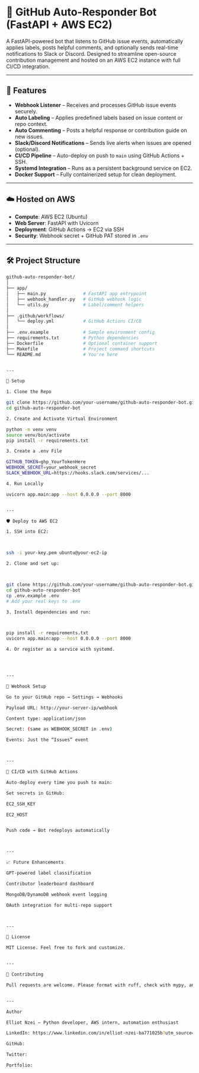 # 🤖 GitHub Auto-Responder Bot (FastAPI + AWS EC2)

A FastAPI-powered bot that listens to GitHub issue events, automatically applies labels, posts helpful comments, and optionally sends real-time notifications to Slack or Discord. Designed to streamline open-source contribution management and hosted on an AWS EC2 instance with full CI/CD integration.

---

## 🚀 Features

- **Webhook Listener** – Receives and processes GitHub issue events securely.
- **Auto Labeling** – Applies predefined labels based on issue content or repo context.
- **Auto Commenting** – Posts a helpful response or contribution guide on new issues.
- **Slack/Discord Notifications** – Sends live alerts when issues are opened (optional).
- **CI/CD Pipeline** – Auto-deploy on push to `main` using GitHub Actions + SSH.
- **Systemd Integration** – Runs as a persistent background service on EC2.
- **Docker Support** – Fully containerized setup for clean deployment.

---

## ☁️ Hosted on AWS

- **Compute**: AWS EC2 (Ubuntu)
- **Web Server**: FastAPI with Uvicorn
- **Deployment**: GitHub Actions → EC2 via SSH
- **Security**: Webhook secret + GitHub PAT stored in `.env`

---

## 🛠️ Project Structure

```bash
github-auto-responder-bot/
│
├── app/
│   ├── main.py              # FastAPI app entrypoint
│   ├── webhook_handler.py   # GitHub webhook logic
│   └── utils.py             # Label/comment helpers
│
├── .github/workflows/
│   └── deploy.yml           # GitHub Actions CI/CD
│
├── .env.example             # Sample environment config
├── requirements.txt         # Python dependencies
├── Dockerfile               # Optional container support
├── Makefile                 # Project command shortcuts
└── README.md                # You're here


---

🔧 Setup

1. Clone the Repo

git clone https://github.com/your-username/github-auto-responder-bot.git
cd github-auto-responder-bot

2. Create and Activate Virtual Environment

python -m venv venv
source venv/bin/activate
pip install -r requirements.txt

3. Create a .env File

GITHUB_TOKEN=ghp_YourTokenHere
WEBHOOK_SECRET=your_webhook_secret
SLACK_WEBHOOK_URL=https://hooks.slack.com/services/...

4. Run Locally

uvicorn app.main:app --host 0.0.0.0 --port 8000


---

🛡️ Deploy to AWS EC2

1. SSH into EC2:



ssh -i your-key.pem ubuntu@your-ec2-ip

2. Clone and set up:



git clone https://github.com/your-username/github-auto-responder-bot.git
cd github-auto-responder-bot
cp .env.example .env
# Add your real keys to .env

3. Install dependencies and run:



pip install -r requirements.txt
uvicorn app.main:app --host 0.0.0.0 --port 8000

4. Or register as a service with systemd.




---

🧪 Webhook Setup

Go to your GitHub repo → Settings → Webhooks

Payload URL: http://your-server-ip/webhook

Content type: application/json

Secret: (same as WEBHOOK_SECRET in .env)

Events: Just the “Issues” event



---

🔄 CI/CD with GitHub Actions

Auto-deploy every time you push to main:

Set secrets in GitHub:

EC2_SSH_KEY

EC2_HOST


Push code → Bot redeploys automatically



---

📈 Future Enhancements

GPT-powered label classification

Contributor leaderboard dashboard

MongoDB/DynamoDB webhook event logging

OAuth integration for multi-repo support



---

📄 License

MIT License. Feel free to fork and customize.


---

🤝 Contributing

Pull requests are welcome. Please format with ruff, check with mypy, and test before committing.


---

Author

Elliot Nzei – Python developer, AWS intern, automation enthusiast

LinkedIn: https://www.linkedin.com/in/elliot-nzei-ba771025b?utm_source=share&utm_campaign=share_via&utm_content=profile&utm_medium=android_app 

GitHub: 

Twitter: 

Portfolio: 
